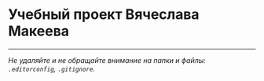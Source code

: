 # Учебный проект Вячеслава Макеева

---

_Не удаляйте и не обращайте внимание на папки и файлы:_<br>
_`.editorconfig`, `.gitignore`._
